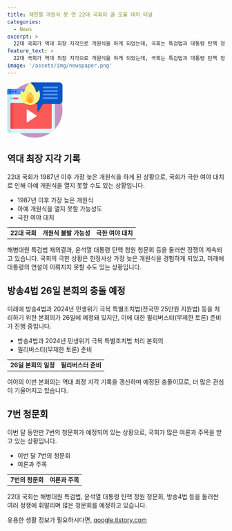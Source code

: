 ```yaml
---
title: 제헌절 개원식 못 연 22대 국회의 끌 모를 대치 터널
categories:
  - News
excerpt: >
  22대 국회가 역대 최장 지각으로 개원식을 하게 되었는데, 국회는 특검법과 대통령 탄핵 청원 청문회 등을 놓고 여야가 공방 중이다. 국민의힘과 더불어민주당은 개원식을 열지 못하며 광주식법, 여당 원내대표가 규탄하고, 국회 일정 합의는 요원한 상황이다. 민주당은 19일과 26일 윤 대통령 탄핵 청원 청문회를 열 예정이고, 방송4법 등 쟁점 법안을 처리하고자 하지만 국민의힘은 필리버스터(무제한 토론) 준비에 들어가고 있다. 7개의 인사청문회도 예정되어 있어 국회는 계속해서 충돌할 것으로 보인다.
feature_text: >
  22대 국회가 역대 최장 지각으로 개원식을 하게 되었는데, 국회는 특검법과 대통령 탄핵 청원 청문회 등을 놓고 여야가 공방 중이다. 국민의힘과 더불어민주당은 개원식을 열지 못하며 광주식법, 여당 원내대표가 규탄하고, 국회 일정 합의는 요원한 상황이다. 민주당은 19일과 26일 윤 대통령 탄핵 청원 청문회를 열 예정이고, 방송4법 등 쟁점 법안을 처리하고자 하지만 국민의힘은 필리버스터(무제한 토론) 준비에 들어가고 있다. 7개의 인사청문회도 예정되어 있어 국회는 계속해서 충돌할 것으로 보인다.
image: '/assets/img/newspaper.png'
---
```


<p><img src="/assets/img/news.png" alt="rentncar 속보" /></p>

<h2 data-ke-size="size26">역대 최장 지각 기록</h2>

<p data-ke-size="size16">22대 국회가 1987년 이후 가장 늦은 개원식을 하게 된 상황으로, 국회가 극한 여야 대치로 인해 아예 개원식을 열지 못할 수도 있는 상황입니다.</p>

<ul>
  <li>1987년 이후 가장 늦은 개원식</li>
  <li>아예 개원식을 열지 못할 가능성도</li>
  <li>극한 여야 대치</li>
</ul>

<table>
  <tr>
    <td style="text-align: center; height: 17px;"><b>22대 국회</b></td>
    <td style="text-align: center; height: 17px;"><b>개원식 불발 가능성</b></td>
    <td style="text-align: center; height: 17px;"><b>극한 여야 대치</b></td>
  </tr>
</table>

<p data-ke-size="size16">해병대원 특검법 재의결과, 윤석열 대통령 탄핵 청원 청문회 등을 둘러싼 정쟁이 계속되고 있습니다. 국회의 극한 상황은 헌정사상 가장 늦은 개원식을 경험하게 되었고, 미래에 대통령의 연설이 이뤄지지 못할 수도 있는 상황입니다.</p>

<h2 data-ke-size="size26">방송4법 26일 본회의 충돌 예정</h2>

<p data-ke-size="size16">미래에 방송4법과 2024년 민생위기 극복 특별조치법(전국민 25만원 지원법) 등을 처리하기 위한 본회의가 26일에 예정돼 있지만, 이에 대한 필리버스터(무제한 토론) 준비가 진행 중입니다.</p>

<ul>
  <li>방송4법과 2024년 민생위기 극복 특별조치법 처리 본회의</li>
  <li>필리버스터(무제한 토론) 준비</li>
</ul>

<table>
  <tr>
    <td style="text-align: center; height: 17px;"><b>26일 본회의 일정</b></td>
    <td style="text-align: center; height: 17px;"><b>필리버스터 준비</b></td>
  </tr>
</table>

<p data-ke-size="size16">여야의 이번 본회의는 역대 최장 지각 기록을 갱신하며 예정된 충돌이므로, 더 많은 관심이 기울어지고 있습니다.</p>

<h2 data-ke-size="size26">7번 청문회</h2>

<p data-ke-size="size16">이번 달 동안만 7번의 청문회가 예정되어 있는 상황으로, 국회가 많은 여론과 주목을 받고 있는 상황입니다.</p>

<ul>
  <li>이번 달 7번의 청문회</li>
  <li>여론과 주목</li>
</ul>

<table>
  <tr>
    <td style="text-align: center; height: 17px;"><b>7번의 청문회</b></td>
    <td style="text-align: center; height: 17px;"><b>여론과 주목</b></td>
  </tr>
</table>

<p data-ke-size="size16">22대 국회는 해병대원 특검법, 윤석열 대통령 탄핵 청원 청문회, 방송4법 등을 둘러싼 여러 정쟁에 휘말리며 많은 청문회를 예정하고 있습니다.</p>
유용한 생활 정보가 필요하시다면, <a href="https://qoogle.tistory.com" rel="dofollow">qoogle.tistory.com</a>


